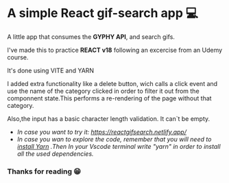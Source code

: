 #  A simple React gif-search app 💻

A little app that consumes the **GYPHY API**, and search gifs.

I've made this to practice **REACT v18** following an excercise from an Udemy course.

It's done using VITE and YARN

I added extra functionality like a delete button, wich calls a click event and use the name of the category clicked in order to filter it out from the componnent state.This performs a re-rendering of the page without that category.

Also,the input has a basic character length validation. It can`t be empty.

* _In case you want to try it:  https://reactgifsearch.netlify.app/_
* _In case you wan to explore the code, remember that you will need to [install Yarn](https://yarnpkg.com/getting-started/install "Yarn") .Then In your Vscode terminal write "yarn" in order to install all the used dependencies._


### Thanks for reading 😁




